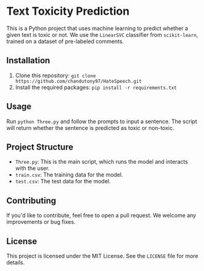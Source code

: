 # Text Toxicity Prediction

This is a Python project that uses machine learning to predict whether a given text is toxic or not. We use the `LinearSVC` classifier from `scikit-learn`, trained on a dataset of pre-labeled comments.

## Installation

1. Clone this repository: `git clone https://github.com/chandutony97/HateSpeech.git`
2. Install the required packages: `pip install -r requirements.txt`

## Usage

Run `python Three.py` and follow the prompts to input a sentence. The script will return whether the sentence is predicted as toxic or non-toxic.

## Project Structure

- `Three.py`: This is the main script, which runs the model and interacts with the user.
- `train.csv`: The training data for the model.
- `test.csv`: The test data for the model.

## Contributing

If you'd like to contribute, feel free to open a pull request. We welcome any improvements or bug fixes.

## License

This project is licensed under the MIT License. See the `LICENSE` file for more details.

